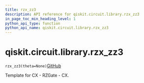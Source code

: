 ```yaml
---
title: rzx_zz3
description: API reference for qiskit.circuit.library.rzx_zz3
in_page_toc_min_heading_level: 1
python_api_type: function
python_api_name: qiskit.circuit.library.rzx_zz3
---
```


# qiskit.circuit.library.rzx\_zz3

<span id="qiskit.circuit.library.rzx_zz3" />

`rzx_zz3(theta=None)`[GitHub](https://github.com/qiskit/qiskit/tree/stable/0.39/qiskit/circuit/library/templates/rzx/rzx_zz3.py "view source code")

Template for CX - RZGate - CX.

